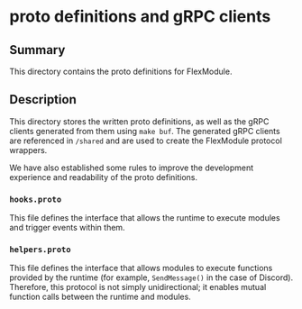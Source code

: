 # proto definitions and gRPC clients

## Summary

This directory contains the proto definitions for FlexModule.

## Description

This directory stores the written proto definitions, as well as the gRPC clients generated from them using `make buf`.
The generated gRPC clients are referenced in `/shared` and are used to create the FlexModule protocol wrappers.

We have also established some rules to improve the development experience and readability of the proto definitions.

### `hooks.proto`

This file defines the interface that allows the runtime to execute modules and trigger events within them.

### `helpers.proto`

This file defines the interface that allows modules to execute functions provided by the runtime (for example, `SendMessage()` in the case of Discord).
Therefore, this protocol is not simply unidirectional; it enables mutual function calls between the runtime and modules.
